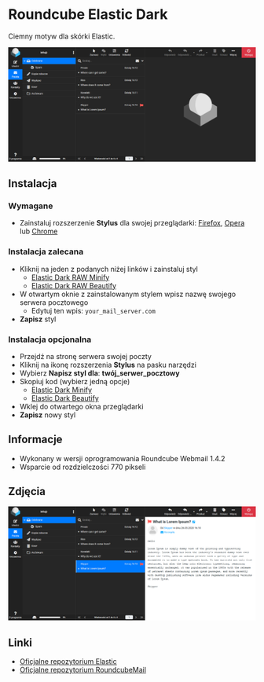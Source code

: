 # Roundcube Elastic Dark

Ciemny motyw dla skórki Elastic.

<a href="https://raw.githubusercontent.com/Skorpion/roundcube-elastic-dark/master/assets/mail.png"><img src="assets/mail.png" width="600" alt=""></a>

## Instalacja

### Wymagane

* Zainstaluj rozszerzenie **Stylus** dla swojej przeglądarki: [Firefox](https://addons.mozilla.org/pl/firefox/addon/styl-us/), [Opera](https://addons.opera.com/pl/extensions/details/stylus/) lub [Chrome](https://chrome.google.com/webstore/detail/stylus-beta/apmmpaebfobifelkijhaljbmpcgbjbdo)

### Instalacja zalecana

* Kliknij na jeden z podanych niżej linków i zainstaluj styl
  * [Elastic Dark RAW Minify](https://raw.githubusercontent.com/Skorpion/roundcube-elastic-dark/master/styles/main.user.css)
  * [Elastic Dark RAW Beautify](https://raw.githubusercontent.com/Skorpion/roundcube-elastic-dark/master/styles/main_doc.user.css)
* W otwartym oknie z zainstalowanym stylem wpisz nazwę swojego serwera pocztowego
  * Edytuj ten wpis: `your_mail_server.com`
* **Zapisz** styl

### Instalacja opcjonalna

* Przejdź na stronę serwera swojej poczty
* Kliknij na ikonę rozszerzenia **Stylus** na pasku narzędzi
* Wybierz **Napisz styl dla**: **twój_serwer_pocztowy**
* Skopiuj kod (wybierz jedną opcje)
  * [Elastic Dark Minify](https://github.com/Skorpion/roundcube-elastic-dark/blob/master/styles/main.user.css)
  * [Elastic Dark Beautify](https://github.com/Skorpion/roundcube-elastic-dark/blob/master/styles/main_doc.user.css)
* Wklej do otwartego okna przeglądarki
* **Zapisz** nowy styl

## Informacje

* Wykonany w wersji oprogramowania Roundcube Webmail 1.4.2
* Wsparcie od rozdzielczości 770 pikseli

## Zdjęcia

<a href="https://raw.githubusercontent.com/Skorpion/roundcube-elastic-dark/master/assets/mail-message.png"><img src="assets/mail-message.png" width="600" alt=""></a>

## Linki

* [Oficjalne repozytorium Elastic](https://github.com/roundcube/elastic)
* [Oficjalne repozytorium RoundcubeMail](https://github.com/roundcube/roundcubemail)
